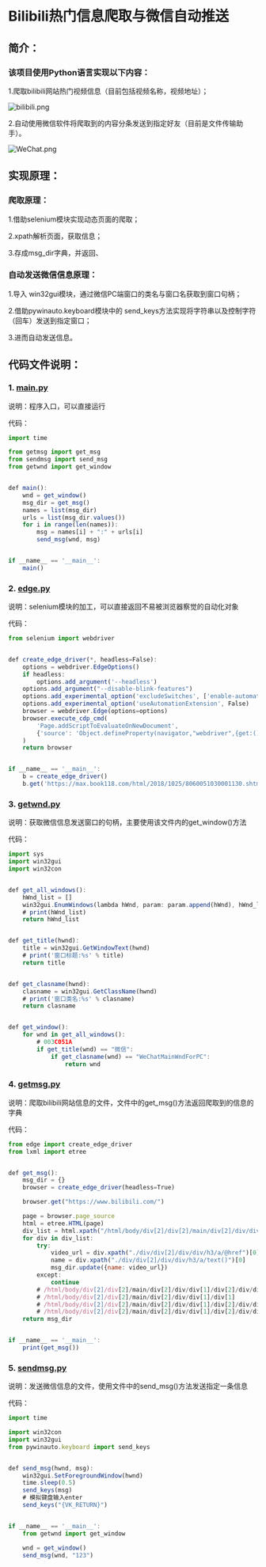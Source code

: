 # Bilibili热门信息爬取与微信自动推送

## 简介：

### 该项目使用Python语言实现以下内容：

1.爬取bilibili网站热门视频信息（目前包括视频名称，视频地址）；

![bilibili.png](https://github.com/19303024671/Python-WeChat-Bilibili/blob/main/bilibili.png)

2.自动使用微信软件将爬取到的内容分条发送到指定好友（目前是文件传输助手）。

![WeChat.png](https://github.com/19303024671/Python-WeChat-Bilibili/blob/main/WeChat.png)

## 实现原理：

### 爬取原理：

1.借助selenium模块实现动态页面的爬取；

2.xpath解析页面，获取信息；

3.存成msg_dir字典，并返回、

### 自动发送微信信息原理：

1.导入 win32gui模块，通过微信PC端窗口的类名与窗口名获取到窗口句柄；

2.借助pywinauto.keyboard模块中的 send_keys方法实现将字符串以及控制字符（回车）发送到指定窗口；

3.进而自动发送信息。

## 代码文件说明：

### 1. [main.py](https://github.com/19303024671/Python-WeChat-Bilibili/blob/main/main.py)

说明：程序入口，可以直接运行

代码：

```javascript
import time

from getmsg import get_msg
from sendmsg import send_msg
from getwnd import get_window


def main():
    wnd = get_window()
    msg_dir = get_msg()
    names = list(msg_dir)
    urls = list(msg_dir.values())
    for i in range(len(names)):
        msg = names[i] + ":" + urls[i]
        send_msg(wnd, msg)


if __name__ == '__main__':
    main()
```

### 2. [edge.py](https://github.com/19303024671/Python-WeChat-Bilibili/blob/main/edge.py)

说明：selenium模块的加工，可以直接返回不易被浏览器察觉的自动化对象

代码：

```javascript
from selenium import webdriver


def create_edge_driver(*, headless=False):
    options = webdriver.EdgeOptions()
    if headless:
        options.add_argument('--headless')
    options.add_argument("--disable-blink-features")
    options.add_experimental_option('excludeSwitches', ['enable-automation'])
    options.add_experimental_option('useAutomationExtension', False)
    browser = webdriver.Edge(options=options)
    browser.execute_cdp_cmd(
        'Page.addScriptToEvaluateOnNewDocument',
        {'source': 'Object.defineProperty(navigator,"webdriver",{get:() => undefined})'}
    )
    return browser


if __name__ == '__main__':
    b = create_edge_driver()
    b.get('https://max.book118.com/html/2018/1025/8060051030001130.shtm')
```

### 3. [getwnd.py](https://github.com/19303024671/Python-WeChat-Bilibili/blob/main/getwnd.py)

说明：获取微信信息发送窗口的句柄，主要使用该文件内的get_window()方法

代码：

```javascript
import sys
import win32gui
import win32con


def get_all_windows():
    hWnd_list = []
    win32gui.EnumWindows(lambda hWnd, param: param.append(hWnd), hWnd_list)
    # print(hWnd_list)
    return hWnd_list


def get_title(hwnd):
    title = win32gui.GetWindowText(hwnd)
    # print('窗口标题:%s' % title)
    return title


def get_clasname(hwnd):
    clasname = win32gui.GetClassName(hwnd)
    # print('窗口类名:%s' % clasname)
    return clasname


def get_window():
    for wnd in get_all_windows():
        # 003C051A
        if get_title(wnd) == "微信":
            if get_clasname(wnd) == "WeChatMainWndForPC":
                return wnd
```

### 4. [getmsg.py](https://github.com/19303024671/Python-WeChat-Bilibili/blob/main/getmsg.py)

说明：爬取bilibili网站信息的文件，文件中的get_msg()方法返回爬取到的信息的字典

代码：

```javascript
from edge import create_edge_driver
from lxml import etree


def get_msg():
    msg_dir = {}
    browser = create_edge_driver(headless=True)

    browser.get("https://www.bilibili.com/")

    page = browser.page_source
    html = etree.HTML(page)
    div_list = html.xpath("/html/body/div[2]/div[2]/main/div[2]/div/div[1]/div")
    for div in div_list:
        try:
            video_url = div.xpath("./div/div[2]/div/div/h3/a/@href")[0]
            name = div.xpath("./div/div[2]/div/div/h3/a/text()")[0]
            msg_dir.update({name: video_url})
        except:
            continue
        # /html/body/div[2]/div[2]/main/div[2]/div/div[1]/div[2]/div/div[2]"
        # /html/body/div[2]/div[2]/main/div[2]/div/div[1]/div[1]
        # /html/body/div[2]/div[2]/main/div[2]/div/div[1]/div[2]/div/div[2]/div/div/h3/a
        # /html/body/div[2]/div[2]/main/div[2]/div/div[1]/div[2]/div/div[2]/div/div/h3/a"
    return msg_dir


if __name__ == '__main__':
    print(get_msg())
```

### 5. [sendmsg.py](https://github.com/19303024671/Python-WeChat-Bilibili/blob/main/sendmsg.py)

说明：发送微信信息的文件，使用文件中的send_msg()方法发送指定一条信息

代码：

```javascript
import time

import win32con
import win32gui
from pywinauto.keyboard import send_keys


def send_msg(hwnd, msg):
    win32gui.SetForegroundWindow(hwnd)
    time.sleep(0.5)
    send_keys(msg)
    # 模拟键盘输入enter
    send_keys("{VK_RETURN}")


if __name__ == '__main__':
    from getwnd import get_window

    wnd = get_window()
    send_msg(wnd, "123")
```

